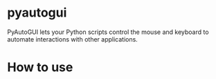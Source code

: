 # pyautogui
PyAutoGUI lets your Python scripts control the mouse and keyboard to automate interactions with other applications. 

# How to use
